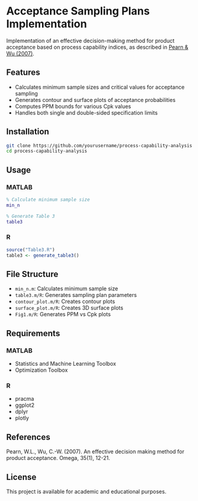 # Acceptance Sampling Plans Implementation

Implementation of an effective decision-making method for product acceptance based on process capability indices, as described in [Pearn & Wu (2007)](https://doi.org/10.1016/j.omega.2005.01.018).

## Features

- Calculates minimum sample sizes and critical values for acceptance sampling
- Generates contour and surface plots of acceptance probabilities
- Computes PPM bounds for various Cpk values
- Handles both single and double-sided specification limits

## Installation

```bash
git clone https://github.com/yourusername/process-capability-analysis
cd process-capability-analysis
```

## Usage

### MATLAB
```matlab
% Calculate minimum sample size
min_n

% Generate Table 3
table3
```

### R
```r
source("Table3.R")
table3 <- generate_table3()
```

## File Structure

- `min_n.m`: Calculates minimum sample size
- `table3.m/R`: Generates sampling plan parameters
- `contour_plot.m/R`: Creates contour plots
- `surface_plot.m/R`: Creates 3D surface plots
- `Fig1.m/R`: Generates PPM vs Cpk plots

## Requirements

### MATLAB
- Statistics and Machine Learning Toolbox
- Optimization Toolbox

### R
- pracma
- ggplot2
- dplyr
- plotly

## References

Pearn, W.L., Wu, C.-W. (2007). An effective decision making method for product acceptance. Omega, 35(1), 12-21.

## License

This project is available for academic and educational purposes.

